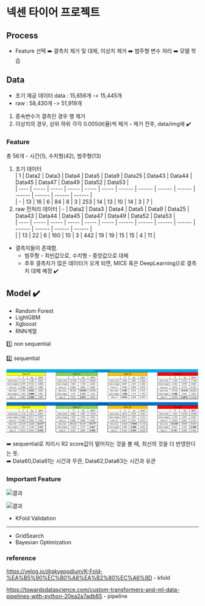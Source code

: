 # 넥센 타이어 프로젝트

## Process
- Feature 선택 ➡️ 결측치 제거 및 대체, 이상치 제거 ➡️ 범주형 변수 처리 ➡️ 모델 학습

## Data 

- 초기 제공 데이터 data : 15,656개 -> 15,445개
- raw : 58,430개 -> 51,919개
1. 종속변수가 결측인 경우 행 제거
2. 이상치의 경우, 상위 하위 각각 0.005(비율)씩 제거 - 제거 전후, data/img에 ✔️ 


### Feature

총 56개 - 시간(1), 수치형(42), 범주형(13)
1. 초기 데이터  
| 1     |  Data2 | Data3 | Data4 | Data5 | Data9 | Data25 | Data43 | Data44 | Data45 | Data47 | Data49 | Data52 | Data53 |  
| ---- |  ----- | ----- | ----- | ----- | ----- | ------ | ------ | ------ | ------ | ------ | ------ | ------ | ------ |  
|   -   |  13    | 16    | 6     | 84    | 8     | 3      | 253    | 14     | 13     | 10     | 14     | 3      | 7      |    
2. raw 전처리 데이터
|   -   |  Data2 | Data3 | Data4 | Data5 | Data9 | Data25 | Data43 | Data44 | Data45 | Data47 | Data49 | Data52 | Data53 |  
| ---- |  ----- | ----- | ----- | ----- | ----- | ------ | ------ | ------ | ------ | ------ | ------ | ------ | ------ |  
|      |  13    | 22    | 6     | 160    | 10     | 3      | 442    | 19     | 19     | 15     | 15     | 4      | 11      |  

- 결측치들이 존재함.
  - 범주형 - 최빈값으로, 수치형 - 중앙값으로 대체
  - 추후 결측치가 많은 데이터가 오게 되면, MICE 혹은 DeepLearning으로 결측치 대체 예정 ✔️


## Model ✔️

- Random Forest
- LightGBM
- Xgboost
- RNN계열

:one: non sequential

:two: sequential

![결과](https://github.com/Chuck2Win/N-Tire/blob/main/result/result.PNG)

:arrow_right: sequential로 처리시 R2 score값이 떨어지는 것을 볼 때, 최신의 것을 더 반영한다는 뜻.   
:arrow_right: Data60,Data61는 시간과 무관, Data62,Data63는 시간과 유관


### Important Feature

![결과](https://github.com/Chuck2Win/Nexon-Tire/blob/main/result/6061.png)

![결과](https://github.com/Chuck2Win/Nexon-Tire/blob/main/result/6263.png)



- KFold Validation



--------------



- GridSearch
- Bayesian Optimization



### reference

https://velog.io/@skyepodium/K-Fold-%EA%B5%90%EC%B0%A8%EA%B2%80%EC%A6%9D - kfold

https://towardsdatascience.com/custom-transformers-and-ml-data-pipelines-with-python-20ea2a7adb65 - pipeline
